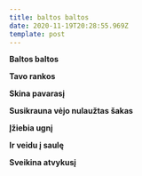 ```yaml
---
title: baltos baltos
date: 2020-11-19T20:28:55.969Z
template: post
---
```

**Baltos baltos** 

**Tavo rankos** 

**Skina pavarasį**

**Susikrauna vėjo nulaužtas šakas** 

**Įžiebia ugnį**

**Ir veidu į saulę**

**Sveikina atvykusį**